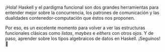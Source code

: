 ¡Hola! Haskell y el pardigma funcional son dos grandes herramientas para entender mejor sobre la concurrencia, los patrones de comunicación y las dualidades contenedor-computación que éstos nos proponen. 

Por eso, es un excelente momento para volver a ver las estructuras funcionales clásicas como _listas_, _maybes_ e _eithers_ con otros ojos. Y de paso, aprender sobre los tipos algebraicos de datos en Haskell. ¡Seguínos! :muscle: